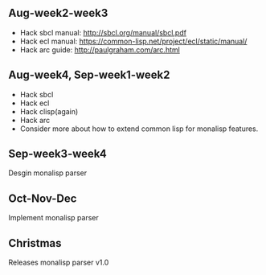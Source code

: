 
## Aug-week2-week3
- Hack sbcl manual: http://sbcl.org/manual/sbcl.pdf
- Hack ecl manual: https://common-lisp.net/project/ecl/static/manual/
- Hack arc guide: http://paulgraham.com/arc.html

## Aug-week4, Sep-week1-week2
- Hack sbcl
- Hack ecl
- Hack clisp(again)
- Hack arc
- Consider more about how to extend common lisp for monalisp features. 

## Sep-week3-week4
Desgin monalisp parser

## Oct-Nov-Dec
Implement monalisp parser

## Christmas
Releases monalisp parser v1.0
